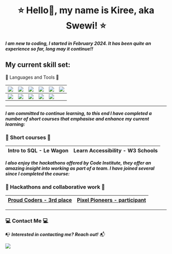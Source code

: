 <h1 align="center"> ⭐ Hello👋, my name is Kiree, aka Swewi! ⭐ </h1>


**_I am new to coding, I started in February 2024.  It has been quite an experience so far, long may it continue!!_**

## My current skill set:

💾 Languages and Tools 💾

| <img src="https://img.shields.io/badge/html5-%23E34F26.svg?style=for-the-badge&logo=html5&logoColor=white"> | <img src="https://img.shields.io/badge/css3-%231572B6.svg?style=for-the-badge&logo=css3&logoColor=white"> | <img src="https://img.shields.io/badge/javascript-%23323330.svg?style=for-the-badge&logo=javascript&logoColor=%23F7DF1E"> | <img src="https://img.shields.io/badge/python-3670A0?style=for-the-badge&logo=python&logoColor=ffdd54"> | <img src="https://img.shields.io/badge/postgres-%23316192.svg?style=for-the-badge&logo=postgresql&logoColor=white"> | <img src="https://img.shields.io/badge/django-%23092E20.svg?style=for-the-badge&logo=django&logoColor=white"> |
| --- | --- | --- | --- | --- | --- |
| <img src="https://img.shields.io/badge/git-%23F05033.svg?style=for-the-badge&logo=git&logoColor=white"> | <img src="https://img.shields.io/badge/heroku-%23430098.svg?style=for-the-badge&logo=heroku&logoColor=white"> | <img src="https://img.shields.io/badge/flask-%23000.svg?style=for-the-badge&logo=flask&logoColor=white"> | <img src="https://img.shields.io/badge/Visual%20Studio%20Code-0078d7.svg?style=for-the-badge&logo=visual-studio-code&logoColor=white"> | <img src="https://img.shields.io/badge/bootstrap-%23563D7C.svg?style=for-the-badge&logo=bootstrap&logoColor=white"> | |

---

**_I am committed to continue learning, to this end I have completed a number of short courses that emphasise and enhance my current learning:_**

### 🎒 Short courses 🎒

| Intro to SQL - Le Wagon | Learn Accessibility - W3 Schools |
| --- | --- |

**_I also enjoy the hackathons offered by Code Institute, they offer an amazing insight into working as part of a team.  I have joined several since I completed the course:_**

### 👯 Hackathons and collaborative work 👯

| [Proud Coders - 3rd place]("https://chronicles-of-pride-9a12d37ba4db.herokuapp.com/") | [Pixel Pioneers - participant]("https://swewi.github.io/Invasion-83-Ht-3/") |
| --- | --- |

---

### 💻 Contact Me 💻

📭 **_Interested in contacting me? Reach out!_** 📬

<a href="www.linkedin.com/in/kireebellamy"><img src="https://img.shields.io/badge/linkedin-%230077B5.svg?style=for-the-badge&logo=linkedin&logoColor=white"></a>
<!---
Swewi/Swewi is a ✨ special ✨ repository because its `README.md` (this file) appears on your GitHub profile.
You can click the Preview link to take a look at your changes.
--->

